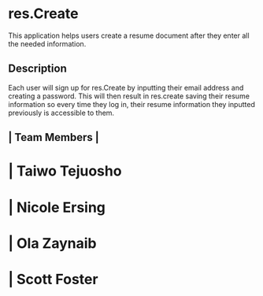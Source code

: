 # res.Create

This application helps users create a resume document after they enter all the needed information.


## Description

Each user will sign up for res.Create by inputting their email address and creating a password. This will then result in res.create saving their resume information so every time they log in, their resume information they inputted previously is accessible to them. 


## | Team Members   |

# | Taiwo Tejuosho 
# | Nicole Ersing  
# | Ola Zaynaib    
# | Scott Foster   





